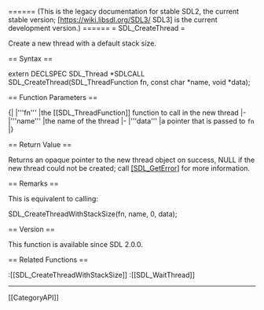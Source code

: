 ====== (This is the legacy documentation for stable SDL2, the current stable version; [https://wiki.libsdl.org/SDL3/ SDL3] is the current development version.) ======
= SDL_CreateThread =

Create a new thread with a default stack size.

== Syntax ==

<syntaxhighlight lang='c'>
extern DECLSPEC SDL_Thread *SDLCALL
SDL_CreateThread(SDL_ThreadFunction fn, const char *name, void *data);
</syntaxhighlight>

== Function Parameters ==

{|
|'''fn'''
|the [[SDL_ThreadFunction]] function to call in the new thread
|-
|'''name'''
|the name of the thread
|-
|'''data'''
|a pointer that is passed to <code>fn</code>
|}

== Return Value ==

Returns an opaque pointer to the new thread object on success, NULL if the
new thread could not be created; call [[SDL_GetError]]() for more
information.

== Remarks ==

This is equivalent to calling:

<syntaxhighlight lang='c'>
SDL_CreateThreadWithStackSize(fn, name, 0, data);
</syntaxhighlight>

== Version ==

This function is available since SDL 2.0.0.

== Related Functions ==

:[[SDL_CreateThreadWithStackSize]]
:[[SDL_WaitThread]]

----
[[CategoryAPI]]


